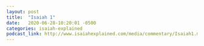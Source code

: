 ```yaml
---
layout: post
title:  "Isaiah 1"
date:   2020-06-28-10:20:01 -0500
categories: isaiah-explained
podcast_link: http://www.isaiahexplained.com/media/commentary/Isaiah1.mp3
---
```

